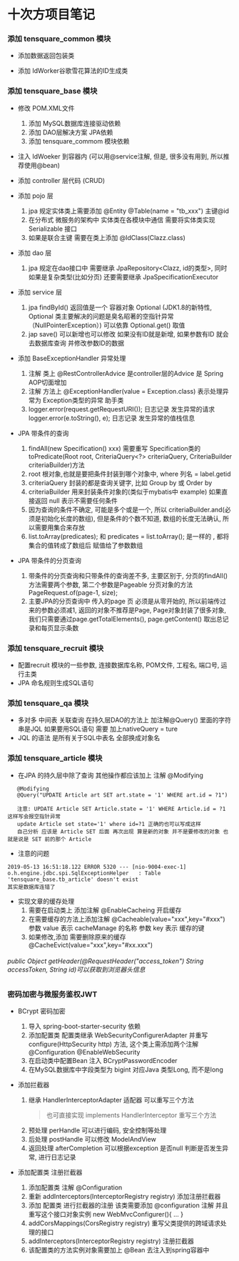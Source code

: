 
# 十次方项目笔记

### 添加 tensquare_common 模块
 + 添加数据返回包装类
 
 + 添加 IdWorker谷歌雪花算法的ID生成类
 
### 添加 tensquare_base 模块
 + 修改 POM.XML文件
    1. 添加 MySQL数据库连接驱动依赖
    2. 添加 DAO层解决方案 JPA依赖
    3. 添加 tensquare_commom 模块依赖
 
 + 注入 IdWoeker 到容器内 (可以用@service注解, 但是, 很多没有用到, 所以推荐使用@bean) 
 
 + 添加 controller 层代码 (CRUD)
 
 + 添加 pojo 层 
    1. jpa 规定实体类上需要添加 @Entity @Table(name = "tb_xxx") 主键@id 
    2. 在分布式 微服务的架构中 实体类在各模块中通信 需要将实体类实现 Serializable 接口
    3. 如果是联合主键 需要在类上添加 @IdClass(Clazz.class)
 
 + 添加 dao 层
    1. jpa 规定在dao接口中 需要继承 JpaRepository<Clazz, id的类型>, 同时如果是复杂类型(比如分页) 还要需要继承 JpaSpecificationExecutor<Clazz> 
 
 + 添加 service 层
    1. jpa findById() 返回值是一个 容器对象 Optional (JDK1.8的新特性, Optional 类主要解决的问题是臭名昭著的空指针异常（NullPointerException）)  可以依靠 Optional.get() 取值 
    2. jap save() 可以新增也可以修改 如果没有ID就是新增, 如果参数有ID 就会去数据库查询 并修改参数ID的数据
 
 + 添加 BaseExceptionHandler 异常处理 
    1. 注解 类上 @RestControllerAdvice 是controller层的Advice 是 Spring AOP切面增加
    2. 注解 方法上 @ExceptionHandler(value = Exception.class) 表示处理异常为 Exception类型的异常 助手类
    3. logger.error(request.getRequestURI()); 日志记录 发生异常的请求   logger.error(e.toString(), e);  日志记录 发生异常的值栈信息
 
 + JPA 带条件的查询
    1. findAll(new Specification() xxx)   需要重写 Specification类的toPredicate(Root<Label> root, CriteriaQuery<?> criteriaQuery, CriteriaBuilder criteriaBuilder)方法
    2. root 根对象,也就是要把条件封装到哪个对象中, where 列名 = label.getid
    3. criteriaQuery 封装的都是查询关键字, 比如 Group by 或 Order by
    4. criteriaBuilder 用来封装条件对象的(类似于mybatis中 example) 如果直接返回 null 表示不需要任何条件
    5. 因为查询的条件不确定, 可能是多个或是一个, 所以 criteriaBuilder.and(必须是初始化长度的数组), 但是条件的个数不知道, 数组的长度无法确认, 所以需要用集合来存放
    6. list.toArray(predicates); 和 predicates = list.toArray(); 是一样的 , 都将集合的值转成了数组后 赋值给了参数数组
 
 + JPA 带条件的分页查询
    1. 带条件的分页查询和只带条件的查询差不多, 主要区别于, 分页的findAll() 方法需要两个参数, 第二个参数是Pageable 分页对象的方法 PageRequest.of(page-1, size);
    2. 主要JPA的分页查询中 传入的page 页 必须是从零开始的, 所以前端传过来的参数必须减1, 返回的对象不推荐是Page, Page对象封装了很多对象, 我们只需要通过page.getTotalElements(), page.getContent() 取出总记录和每页显示条数
    
    
### 添加 tensquare_recruit 模块

 + 配置recruit 模块的一些参数, 连接数据库名称, POM文件, 工程名, 端口号, 运行主类
 + JPA 命名规则生成SQL语句
 
### 添加 tensquare_qa 模块 
 
 + 多对多 中间表 关联查询 在持久层DAO的方法上 加注解@Query()  里面的字符串是JQL  如果要用SQL语句 需要 加上nativeQuery = ture
 + JQL 的语法 是所有关于SQL中表名 全部换成对象名
 
### 添加 tensquare_article 模块

 + 在JPA 的持久层中除了查询 其他操作都应该加上 注解 @Modifying
 ```
    @Modifying
    @Query("UPDATE Article art SET art.state = '1' WHERE art.id = ?1")
    
    注意: UPDATE Article SET Article.state = '1' WHERE Article.id = ?1 这样写会报空指针异常 
    update Article set state='1' where id=?1 正确的也可以写成这样
    自己分析 应该是 Article SET 后面 再次出现 算是新的对象 并不是要修改的对象 也就是说是 SET 前的那个 Article
 ```
 + 注意的问题
 ```
 2019-05-13 16:51:18.122 ERROR 5320 --- [nio-9004-exec-1] o.h.engine.jdbc.spi.SqlExceptionHelper   : Table 'tensquare_base.tb_article' doesn't exist
 其实是数据库连错了
 ```
 
 + 实现文章的缓存处理
    1. 需要在启动类上 添加注解 @EnableCacheing 开启缓存
    2. 在需要缓存的方法上添加注解 @Cacheable(value="xxx",key="#xxx")  参数 value 表示 cacheManage 的名称 参数 key 表示 缓存的键
    3. 如果修改,添加 需要删除原来的缓存 @CacheEvict(value="xxx",key="#xx.xxx") 

###### public Object getHeader(@RequestHeader("access_token") String accessToken, String id)可以获取到浏览器头信息

### 密码加密与微服务鉴权JWT
 + BCrypt 密码加密
    1. 导入 spring-boot-starter-security 依赖
    2. 添加配置类 配置类继承 WebSecurityConfigurerAdapter 并重写 configure(HttpSecurity http) 方法, 这个类上需添加两个注解 @Configuration @EnableWebSecurity
    3. 在启动类中配置Bean 注入 BCryptPasswordEncoder 
    4. 在MySQL数据库中字段类型为 bigint 对应Java 类型Long, 而不是long
 
 + 添加拦截器
    1. 继承 HandlerInterceptorAdapter 适配器 可以重写三个方法
        > 也可直接实现 implements HandlerInterceptor 重写三个方法
    2. 预处理 perHandle 可以进行编码, 安全控制等处理
    3. 后处理 postHandle 可以修改 ModelAndView
    4. 返回处理 afterCompletion 可以根据exception 是否null 判断是否发生异常, 进行日志记录

 + 添加配置类 注册拦截器
    1. 添加配置类 注解 @Configuration  
    2. 重新 addInterceptors(InterceptorRegistry registry) 添加注册拦截器
    3. 添加 配置类 进行拦截器的注册 该类需要添加 @configuration 注解 并且重写这个接口对象实例 new WebMvcConfigurer(){ ... } 
    4. addCorsMappings(CorsRegistry registry) 重写父类提供的跨域请求处理的接口
    5. addInterceptors(InterceptorRegistry registry) 注册拦截器
    6. 该配置类的方法实例对象需要加上 @Bean 去注入到spring容器中
